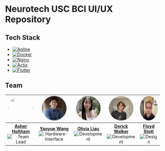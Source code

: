 # Neurotech USC BCI UI/UX Repository

## Tech Stack

- [![Apline][Alpine.dev]][Alpine-url]
- [![Docker][Docker.dev]][Docker-url]
- [![Nginx][Nginx.dev]][Nginx-url]
- [![Actix][Actix.dev]][Actix-url]
- [![Flutter][Flutter.dev]][Flutter-url]

## Team

| [<img src="https://github.com/AsherHoltham.png" width="80" height="80" style="border-radius: 50%;" />][Asher-Contact] | [<img src="Assets/Yaoyue.jpeg" width="80" height="80" style="border-radius: 50%;" />][Yaoyue-Contact] | [<img src="Assets/Olivia.jpeg" width="80" height="80" style="border-radius: 50%;" />][Olivia-Contact] | [<img src="Assets/Derick.jpeg" width="80" height="80" style="border-radius: 50%;" />][Derick-Contact] | [<img src="Assets/Floyd.jpeg" width="80" height="80" style="border-radius: 50%;" />][Floyd-Contact] |
|:---:|:---:|:---:|:---:|:---:|
| **[Asher Holtham][Asher-Contact]**<br>![Team Lead](https://img.shields.io/badge/-Team%20Lead-F9E795?style=flat-square) | **[Yaoyue Wang][Yaoyue-Contact]**<br>![Hardware-Interface](https://img.shields.io/badge/-Backend-2F3C7E?style=flat-square) | **[Olivia Liau][Olivia-Contact]**<br>![Development](https://img.shields.io/badge/-Frontend-7A2048?style=flat-square) | **[Derick Walker][Derick-Contact]**<br>![Development](https://img.shields.io/badge/-Fullstack-AFD275?style=flat-square) | **[Floyd Stott][Floyd-Contact]**<br>![Design](https://img.shields.io/badge/-Design-F96167?style=flat-square) |

<!-- MARKDOWN LINKS & IMAGES -->
[Alpine-url]: https://alpinelinux.org/
[Alpine.dev]: https://img.shields.io/badge/Alpine%20Linux-4E9FD1?style=for-the-badge&logo=alpine-linux&logoColor=white

[Docker-url]: https://www.docker.com/
[Docker.dev]: https://img.shields.io/badge/Docker-2496ED?style=for-the-badge&logo=docker&logoColor=white

[Nginx-url]: https://nginx.org/
[Nginx.dev]: https://img.shields.io/badge/Nginx-009639?style=for-the-badge&logo=nginx&logoColor=white

[Actix-url]: https://actix.rs/
[Actix.dev]: https://img.shields.io/badge/Actix-000000?style=for-the-badge&logo=actix&logoColor=white

[Flutter-url]: https://flutter.dev/
[Flutter.dev]: https://img.shields.io/badge/Flutter-02569B?style=for-the-badge&logo=flutter&logoColor=white


[Yaoyue-Contact]: https://www.linkedin.com/in/yaoyuewang/
[Asher-Contact]: https://www.linkedin.com/in/asher-holtham/
[Olivia-Contact]: https://www.linkedin.com/in/olivia-liau-b3074b230/
[Floyd-Contact]: https://www.linkedin.com/in/floydstott/
[Derick-Contact]: https://www.linkedin.com/in/derick-walker/

[Yaoyue-img]: Assets/Yaoyue.jpeg
[Asher-img]: https://github.com/AsherHoltham.png
[Olivia-img]: Assets/Olivia.jpeg
[Floyd-img]: Assets/Floyd.jpeg
[Derick-img]: Assets/Derick.jpeg

[lead-clr]: #F9E795
[dev-clr]: #2F3C7E
[frntend-clr]: #7A2048 
[fullstack-clr]: #AFD275
[design-clr]: #F96167